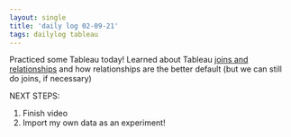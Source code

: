 ```yaml
---
layout: single
title: 'daily log 02-09-21'
tags: dailylog tableau
---
```


Practiced some Tableau today!
Learned about Tableau [joins and relationships](https://help.tableau.com/v2020.4/pro/desktop/en-us/datasource_multitable_normalized.htm) and how relationships are the better default (but we can still do joins, if necessary)

NEXT STEPS:

1. Finish video
2. Import my own data as an experiment!
